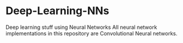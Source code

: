 # Deep-Learning-NNs
Deep learning stuff using Neural Networks
All neural network implementations in this repository are Convolutional Neural networks.
